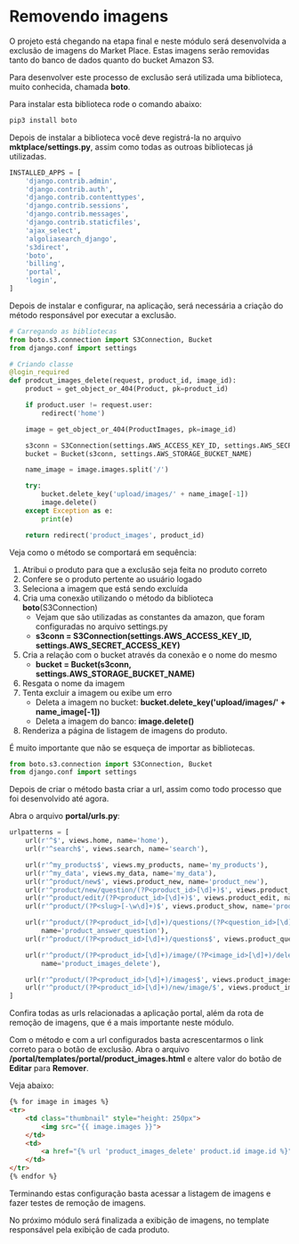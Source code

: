 # Removendo imagens

O projeto está chegando na etapa final e neste módulo será desenvolvida a exclusão de imagens do Market Place. Estas imagens serão removidas tanto do banco de dados quanto do bucket Amazon S3.

Para desenvolver este processo de exclusão será utilizada uma biblioteca, muito conhecida, chamada **boto**.

Para instalar esta biblioteca rode o comando abaixo:

```sh
pip3 install boto
```

Depois de instalar a biblioteca você deve registrá-la no arquivo **mktplace/settings.py**, assim como todas as outroas bibliotecas já utilizadas.

```python
INSTALLED_APPS = [
    'django.contrib.admin',
    'django.contrib.auth',
    'django.contrib.contenttypes',
    'django.contrib.sessions',
    'django.contrib.messages',
    'django.contrib.staticfiles',
    'ajax_select',
    'algoliasearch_django',
    's3direct',
    'boto',
    'billing',
    'portal',
    'login',
]
```

Depois de instalar e configurar, na aplicação, será necessária a criação do método responsável por executar a exclusão.

```python
# Carregando as bibliotecas
from boto.s3.connection import S3Connection, Bucket
from django.conf import settings

# Criando classe
@login_required
def prodcut_images_delete(request, product_id, image_id):
    product = get_object_or_404(Product, pk=product_id)

    if product.user != request.user:
        redirect('home')

    image = get_object_or_404(ProductImages, pk=image_id)

    s3conn = S3Connection(settings.AWS_ACCESS_KEY_ID, settings.AWS_SECRET_ACCESS_KEY)
    bucket = Bucket(s3conn, settings.AWS_STORAGE_BUCKET_NAME)

    name_image = image.images.split('/')

    try:
        bucket.delete_key('upload/images/' + name_image[-1])
        image.delete()
    except Exception as e:
        print(e)

    return redirect('product_images', product_id)
```

Veja como o método se comportará em sequência:

1. Atribui o produto para que a exclusão seja feita no produto correto
2. Confere se o produto pertente ao usuário logado
3. Seleciona a imagem que está sendo excluída
4. Cria uma conexão utilizando o método da biblioteca **boto**(S3Connection)
	* Vejam que são utilizadas as constantes da amazon, que foram configuradas no arquivo settings.py
	* **s3conn = S3Connection(settings.AWS_ACCESS\_KEY\_ID, settings.AWS\_SECRET\_ACCESS_KEY)**
5. Cria a relação com o bucket através da conexão e o nome do mesmo
	* **bucket = Bucket(s3conn, settings.AWS\_STORAGE\_BUCKET\_NAME)**
6. Resgata o nome da imagem
7. Tenta excluir a imagem ou exibe um erro
	* Deleta a imagem no bucket: **bucket.delete_key('upload/images/' + name_image[-1])**
	* Deleta a imagem do banco: **image.delete()**
8. Renderiza a página de listagem de imagens do produto.

É muito importante que não se esqueça de importar as bibliotecas.

```python
from boto.s3.connection import S3Connection, Bucket
from django.conf import settings
```

Depois de criar o método basta criar a url, assim como todo processo que foi desenvolvido até agora.

Abra o arquivo **portal/urls.py**:

```python
urlpatterns = [
    url(r'^$', views.home, name='home'),
    url(r'^search$', views.search, name='search'),

    url(r'^my_products$', views.my_products, name='my_products'),
    url(r'^my_data', views.my_data, name='my_data'),
    url(r'^product/new$', views.product_new, name='product_new'),
    url(r'^product/new/question/(?P<product_id>[\d]+)$', views.product_new_question, name='product_new_question'),
    url(r'^product/edit/(?P<product_id>[\d]+)$', views.product_edit, name='product_edit'),
    url(r'^product/(?P<slug>[-\w\d]+)$', views.product_show, name='product_show'),

    url(r'^product/(?P<product_id>[\d]+)/questions/(?P<question_id>[\d]+)$', views.product_answer_question,
        name='product_answer_question'),
    url(r'^product/(?P<product_id>[\d]+)/questions$', views.product_question, name='product_question'),

    url(r'^product/(?P<product_id>[\d]+)/image/(?P<image_id>[\d]+)/delete$', views.prodcut_images_delete,
        name='product_images_delete'),

    url(r'^product/(?P<product_id>[\d]+)/images$', views.product_images, name='product_images'),
    url(r'^product/(?P<product_id>[\d]+)/new/image/$', views.product_images_new, name='product_images_new'),
]
```

Confira todas as urls relacionadas a aplicação portal, além da rota de remoção de imagens, que é a mais importante neste módulo.

Com o método e com a url configurados basta acrescentarmos o link correto para o botão de exclusão. Abra o arquivo **/portal/templates/portal/product_images.html** e altere valor do botão de **Editar** para **Remover**.

Veja abaixo:

```html
{% for image in images %}
<tr>
    <td class="thumbnail" style="height: 250px">
        <img src="{{ image.images }}">
    </td>
    <td>
        <a href="{% url 'product_images_delete' product.id image.id %}">Remover</a>
    </td>
</tr>
{% endfor %}
```

Terminando estas configuração basta acessar a listagem de imagens e fazer testes de remoção de imagens.

No próximo módulo será finalizada a exibição de imagens, no template responsável pela exibição de cada produto.